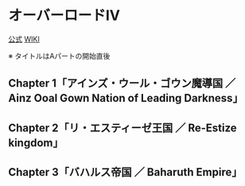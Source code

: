 # オーバーロードⅣ

[公式](https://overlord-anime.com/) 
[WIKI](https://ja.wikipedia.org/wiki/%E3%82%AA%E3%83%BC%E3%83%90%E3%83%BC%E3%83%AD%E3%83%BC%E3%83%89_(%E5%B0%8F%E8%AA%AC)) 

※ タイトルはAパートの開始直後

## Chapter 1「アインズ・ウール・ゴウン魔導国 ／ Ainz Ooal Gown Nation of Leading Darkness」

## Chapter 2「リ・エスティーゼ王国 ／ Re-Estize kingdom」

## Chapter 3「バハルス帝国 ／ Baharuth Empire」
